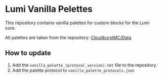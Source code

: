# Lumi Vanilla Pelettes
This repository contains vanilla palettes for custom blocks for the Lumi core.

All palettes are taken from the repository: [CloudburstMC/Data](https://github.com/CloudburstMC/Data)

## How to update
1. Add the `vanilla_palette_(protocol_version).nbt` file to the repository.
2. Add the palette protocol to `vanilla_palette_protocols.json`